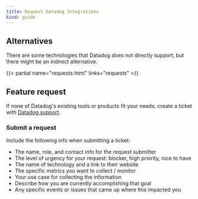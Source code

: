 ```yaml
---
title: Request Datadog Integrations
kind: guide
---
```


## Alternatives

There are some technologies that Datadog does not directly support, but there might be an indirect alternative.

{{< partial name="requests.html" links="requests" >}}

## Feature request

If none of Datadog's existing tools or products fit your needs, create a ticket with [Datadog support][1].

### Submit a request

Include the following info when submitting a ticket:

- The name, role, and contact info for the request submitter
- The level of urgency for your request: blocker, high priority, nice to have
- The name of technology and a link to their website
- The specific metrics you want to collect / monitor
- Your use case for collecting the information
- Describe how you are currently accomplishing that goal
- Any specific events or issues that came up where this impacted you


[1]: /help

